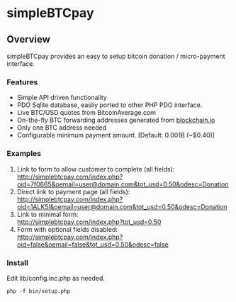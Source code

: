 simpleBTCpay
============

## Overview
simpleBTCpay provides an easy to setup bitcoin donation / micro-payment interface.  

### Features
- Simple API driven functionality
- PDO Sqlite database, easliy ported to other PHP PDO interface.
- Live BTC/USD quotes from BitcoinAverage.com
- On-the-fly BTC forwarding addresses generated from [blockchain.io](https://blockchain.info/api/api_receive)
- Only one BTC address needed
- Configurable minimum payment amount. [Default: 0.001B (~$0.40)]


### Examples
1. Link to form to allow customer to complete (all fields):  
<http://simplebtcpay.com/index.php?oid=7f0665&oemail=user@domain.com&tot_usd=0.50&odesc=Donation>
1. Direct link to payment page (all fields):  
<http://simplebtcpay.com/index.php?oid=1ALK5l&oemail=user@domain.com&tot_usd=0.50&odesc=Donation>
1. Link to minimal form:  
<http://simplebtcpay.com/index.php?tot_usd=0.50>
1. Form with optional fields disabled:  
<http://simplebtcpay.com/index.php?oid=false&oemail=false&tot_usd=0.50&odesc=false>

### Install

Edit lib/config.inc.php as needed.

```
php -f bin/setup.php
```


